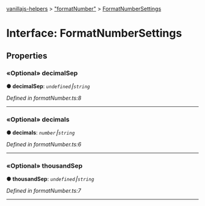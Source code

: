 [vanillajs-helpers](../README.md) > ["formatNumber"](../modules/_formatnumber_.md) > [FormatNumberSettings](../interfaces/_formatnumber_.formatnumbersettings.md)



# Interface: FormatNumberSettings


## Properties
<a id="decimalsep"></a>

### «Optional» decimalSep

**●  decimalSep**:  *`undefined`⎮`string`* 

*Defined in formatNumber.ts:8*





___

<a id="decimals"></a>

### «Optional» decimals

**●  decimals**:  *`number`⎮`string`* 

*Defined in formatNumber.ts:6*





___

<a id="thousandsep"></a>

### «Optional» thousandSep

**●  thousandSep**:  *`undefined`⎮`string`* 

*Defined in formatNumber.ts:7*





___


